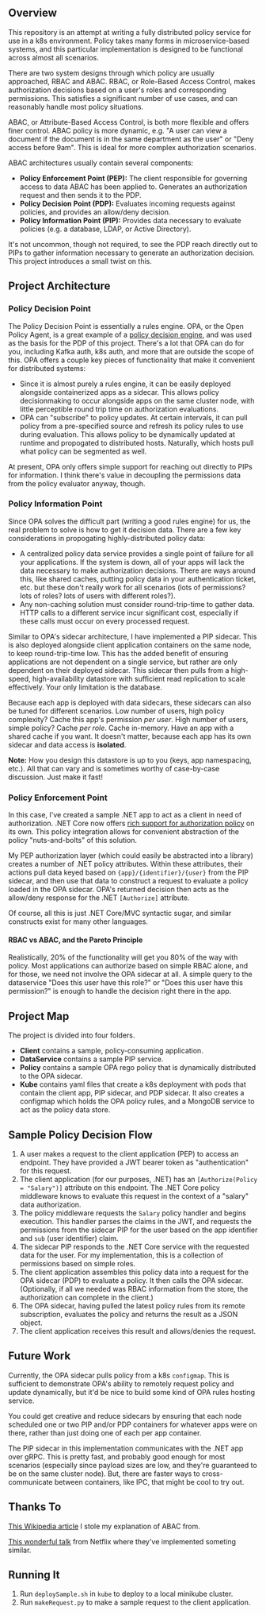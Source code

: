 ## Overview

This repository is an attempt at writing a fully distributed policy service for use in a k8s environment. Policy takes many forms in microservice-based systems, and this particular implementation is designed to be functional across almost all scenarios.

There are two system designs through which policy are usually approached, RBAC and ABAC. RBAC, or Role-Based Access Control, makes authorization decisions based on a user's roles and corresponding permissions. This satisfies a significant number of use cases, and can reasonably handle most policy situations.

ABAC, or Attribute-Based Access Control, is both more flexible and offers finer control. ABAC policy is more dynamic, e.g. "A user can view a document if the document is in the same department as the user" or "Deny access before 9am". This is ideal for more complex authorization scenarios.

ABAC architectures usually contain several components:

- **Policy Enforcement Point (PEP):** The client responsible for governing access to data ABAC has been applied to. Generates an authorization request and then sends it to the PDP.
- **Policy Decision Point (PDP):** Evaluates incoming requests against policies, and provides an allow/deny decision.
- **Policy Information Point (PIP):** Provides data necessary to evaluate policies (e.g. a database, LDAP, or Active Directory).  

It's not uncommon, though not required, to see the PDP reach directly out to PIPs to gather information necessary to generate an authorization decision. This project introduces a small twist on this.

## Project Architecture

### Policy Decision Point

The Policy Decision Point is essentially a rules engine. OPA, or the Open Policy Agent, is a great example of a [policy decision engine](https://github.com/open-policy-agent/opa), and was used as the basis for the PDP of this project. There's a lot that OPA can do for you, including Kafka auth, k8s auth, and more that are outside the scope of this. OPA offers a couple key pieces of functionality that make it convenient for distributed systems:

- Since it is almost purely a rules engine, it can be easily deployed alongside containerized apps as a sidecar. This allows policy decisionmaking to occur alongside apps on the same cluster node, with little perceptible round trip time on authorization evaluations.
- OPA can "subscribe" to policy updates. At certain intervals, it can pull policy from a pre-specified source and refresh its policy rules to use during evaluation. This allows policy to be dynamically updated at runtime and propogated to distributed hosts. Naturally, which hosts pull what policy can be segmented as well.

At present, OPA only offers simple support for reaching out directly to PIPs for information. I think there's value in decoupling the permissions data from the policy evaluator anyway, though.

### Policy Information Point

Since OPA solves the difficult part (writing a good rules engine) for us, the real problem to solve is how to get it decision data. There are a few key considerations in propogating highly-distributed policy data:

- A centralized policy data service provides a single point of failure for all your applications. If the system is down, all of your apps will lack the data necessary to make authorization decisions. There are ways around this, like shared caches, putting policy data in your authentication ticket, etc. but these don't really work for all scenarios (lots of permissions? lots of roles? lots of users with different roles?).
- Any non-caching solution must consider round-trip-time to gather data. HTTP calls to a different service incur significant cost, especially if these calls must occur on every processed request.

Similar to OPA's sidecar architecture, I have implemented a PIP sidecar. This is also deployed alongside client application containers on the same node, to keep round-trip-time low. This has the added benefit of ensuring applications are not dependent on a single service, but rather are only dependent on their deployed sidecar. This sidecar then pulls from a high-speed, high-availability datastore with sufficient read replication to scale effectively. Your only limitation is the database.

Because each app is deployed with data sidecars, these sidecars can also be tuned for different scenarios. Low number of users, high policy complexity? Cache this app's permission _per user_. High number of users, simple policy? Cache _per role_. Cache in-memory. Have an app with a shared cache if you want. It doesn't matter, because each app has its own sidecar and data access is **isolated**.

**Note:** How you design this datastore is up to you (keys, app namespacing, etc.). All that can vary and is sometimes worthy of case-by-case discussion. Just make it fast!

### Policy Enforcement Point

In this case, I've created a sample .NET app to act as a client in need of authorization. .NET Core now offers [rich support for authorization policy](https://docs.microsoft.com/en-us/aspnet/core/security/authorization/policies?view=aspnetcore-2.2) on its own. This policy integration allows for convenient abstraction of the policy "nuts-and-bolts" of this solution.

My PEP authorization layer (which could easily be abstracted into a library) creates a number of .NET policy attributes. Within these attributes, their actions pull data keyed based on `{app}/{identifier}/{user}` from the PIP sidecar, and then use that data to construct a request to evaluate a policy loaded in the OPA sidecar. OPA's returned decision then acts as the allow/deny response for the .NET `[Authorize]` attribute.

Of course, all this is just .NET Core/MVC syntactic sugar, and similar constructs exist for many other languages.

#### RBAC vs ABAC, and the Pareto Principle

Realistically, 20% of the functionality will get you 80% of the way with policy. Most applications can authorize based on simple RBAC alone, and for those, we need not involve the OPA sidecar at all. A simple query to the dataservice "Does this user have this role?" or "Does this user have this permission?" is enough to handle the decision right there in the app.

## Project Map

The project is divided into four folders.

- **Client** contains a sample, policy-consuming application.
- **DataService** contains a sample PIP service.
- **Policy** contains a sample OPA rego policy that is dynamically distributed to the OPA sidecar.
- **Kube** contains yaml files that create a k8s deployment with pods that contain the client app, PIP sidecar, and PDP sidecar. It also creates a configmap which holds the OPA policy rules, and a MongoDB service to act as the policy data store.

## Sample Policy Decision Flow

1. A user makes a request to the client application (PEP) to access an endpoint. They have provided a JWT bearer token as "authentication" for this request.
2. The client application (for our purposes, .NET) has an `[Authorize(Policy = "Salary")]` attribute on this endpoint. The .NET Core policy middleware knows to evaluate this request in the context of a "salary" data authorization.
3. The policy middleware requests the `Salary` policy handler and begins execution. This handler parses the claims in the JWT, and requests the permissions from the sidecar PIP for the user based on the app identifier and `sub` (user identifier) claim.
4. The sidecar PIP responds to the .NET Core service with the requested data for the user. For my implementation, this is a collection of permissions based on simple roles.
5. The client application assembles this policy data into a request for the OPA sidecar (PDP) to evaluate a policy. It then calls the OPA sidecar. (Optionally, if all we needed was RBAC information from the store, the authorization can complete in the client.)
6. The OPA sidecar, having pulled the latest policy rules from its remote subscription, evaluates the policy and returns the result as a JSON object.
7. The client application receives this result and allows/denies the request.

## Future Work

Currently, the OPA sidecar pulls policy from a k8s `configmap`. This is sufficient to demonstrate OPA's ability to remotely request policy and update dynamically, but it'd be nice to build some kind of OPA rules hosting service.

You could get creative and reduce sidecars by ensuring that each node scheduled one or two PIP and/or PDP containers for whatever apps were on there, rather than just doing one of each per app container.

The PIP sidecar in this implementation communicates with the .NET app over gRPC. This is pretty fast, and probably good enough for most scenarios (especially since payload sizes are low, and they're guaranteed to be on the same cluster node). But, there are faster ways to cross-communicate between containers, like IPC, that might be cool to try out.  

## Thanks To

[This Wikipedia article](https://en.wikipedia.org/wiki/Attribute-based_access_control) I stole my explanation of ABAC from.

[This wonderful talk](https://www.youtube.com/watch?v=R6tUNpRpdnY) from Netflix where they've implemented someting similar.

## Running It

1. Run `deploySample.sh` in `kube` to deploy to a local minikube cluster.
2. Run `makeRequest.py` to make a sample request to the client application.